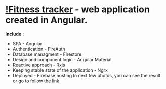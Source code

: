 # [!Fitness tracker](https://ng-fitness-tracker-d5fd1.firebaseapp.com/training) - web application created in Angular.
**Include** :
- SPA - Angular
- Authentication - FireAuth
- Database managment - Firestore
- Design and component logic - Angular Material
- Reactive approach - Rxjs
- Keeping stable state of the application - Ngrx 
- Deployed - Firebase hosting 
In next few photos, you can see the result or go to follow the link
